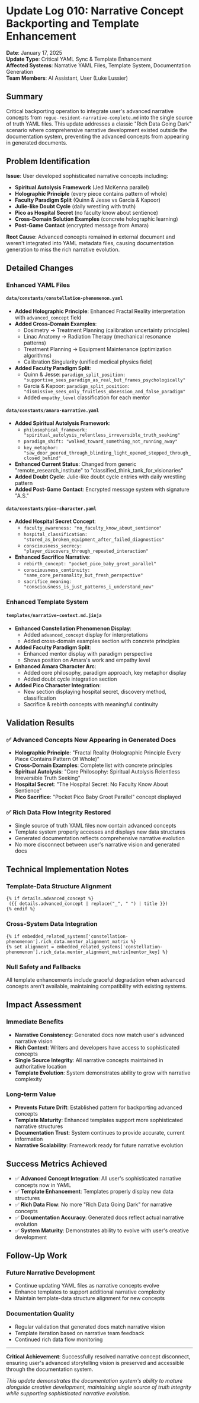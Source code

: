 # Update Log 010: Narrative Concept Backporting and Template Enhancement

**Date**: January 17, 2025  
**Update Type**: Critical YAML Sync & Template Enhancement  
**Affected Systems**: Narrative YAML Files, Template System, Documentation Generation  
**Team Members**: AI Assistant, User (Luke Lussier)

## Summary

Critical backporting operation to integrate user's advanced narrative concepts from `rogue-resident-narrative-complete.md` into the single source of truth YAML files. This update addresses a classic "Rich Data Going Dark" scenario where comprehensive narrative development existed outside the documentation system, preventing the advanced concepts from appearing in generated documents.

## Problem Identification

**Issue**: User developed sophisticated narrative concepts including:
- **Spiritual Autolysis Framework** (Jed McKenna parallel)
- **Holographic Principle** (every piece contains pattern of whole)
- **Faculty Paradigm Split** (Quinn & Jesse vs Garcia & Kapoor)
- **Julie-like Doubt Cycle** (daily wrestling with truth)
- **Pico as Hospital Secret** (no faculty know about sentience)
- **Cross-Domain Solution Examples** (concrete holographic learning)
- **Post-Game Contact** (encrypted message from Amara)

**Root Cause**: Advanced concepts remained in external document and weren't integrated into YAML metadata files, causing documentation generation to miss the rich narrative evolution.

## Detailed Changes

### Enhanced YAML Files

#### **`data/constants/constellation-phenomenon.yaml`**
- **Added Holographic Principle**: Enhanced Fractal Reality interpretation with `advanced_concept` field
- **Added Cross-Domain Examples**: 
  - Dosimetry → Treatment Planning (calibration uncertainty principles)
  - Linac Anatomy → Radiation Therapy (mechanical resonance patterns)
  - Treatment Planning → Equipment Maintenance (optimization algorithms)
  - Calibration Singularity (unified medical physics field)
- **Added Faculty Paradigm Split**: 
  - Quinn & Jesse: `paradigm_split_position: "supportive_sees_paradigm_as_real_but_frames_psychologically"`
  - Garcia & Kapoor: `paradigm_split_position: "dismissive_sees_only_fruitless_obsession_and_false_paradigm"`
  - Added `empathy_level` classification for each mentor

#### **`data/constants/amara-narrative.yaml`**
- **Added Spiritual Autolysis Framework**:
  - `philosophical_framework: "spiritual_autolysis_relentless_irreversible_truth_seeking"`
  - `paradigm_shift: "walked_toward_something_not_running_away"`
  - `key_metaphor: "saw_door_peered_through_blinding_light_opened_stepped_through_closed_behind"`
- **Enhanced Current Status**: Changed from generic "remote_research_institute" to "classified_think_tank_for_visionaries"
- **Added Doubt Cycle**: Julie-like doubt cycle entries with daily wrestling pattern
- **Added Post-Game Contact**: Encrypted message system with signature "A.S."

#### **`data/constants/pico-character.yaml`**
- **Added Hospital Secret Concept**:
  - `faculty_awareness: "no_faculty_know_about_sentience"`
  - `hospital_classification: "stored_as_broken_equipment_after_failed_diagnostics"`
  - `consciousness_secrecy: "player_discovers_through_repeated_interaction"`
- **Enhanced Sacrifice Narrative**:
  - `rebirth_concept: "pocket_pico_baby_groot_parallel"`
  - `consciousness_continuity: "same_core_personality_but_fresh_perspective"`
  - `sacrifice_meaning: "consciousness_is_just_patterns_i_understand_now"`

### Enhanced Template System

#### **`templates/narrative-context.md.jinja`**
- **Enhanced Constellation Phenomenon Display**: 
  - Added `advanced_concept` display for interpretations
  - Added cross-domain examples section with concrete principles
- **Added Faculty Paradigm Split**: 
  - Enhanced mentor display with paradigm perspective
  - Shows position on Amara's work and empathy level
- **Enhanced Amara Character Arc**:
  - Added core philosophy, paradigm approach, key metaphor display
  - Added doubt cycle integration section
- **Added Pico Character Integration**:
  - New section displaying hospital secret, discovery method, classification
  - Sacrifice & rebirth concepts with meaningful continuity

## Validation Results

### **✅ Advanced Concepts Now Appearing in Generated Docs**
- **Holographic Principle**: "Fractal Reality (Holographic Principle Every Piece Contains Pattern Of Whole)"
- **Cross-Domain Examples**: Complete list with concrete principles
- **Spiritual Autolysis**: "Core Philosophy: Spiritual Autolysis Relentless Irreversible Truth Seeking"
- **Hospital Secret**: "The Hospital Secret: No Faculty Know About Sentience"
- **Pico Sacrifice**: "Pocket Pico Baby Groot Parallel" concept displayed

### **✅ Rich Data Flow Integrity Restored**
- Single source of truth YAML files now contain advanced concepts
- Template system properly accesses and displays new data structures
- Generated documentation reflects comprehensive narrative evolution
- No more disconnect between user's narrative vision and generated docs

## Technical Implementation Notes

### **Template-Data Structure Alignment**
```jinja
{% if details.advanced_concept %}
 ({{ details.advanced_concept | replace("_", " ") | title }})
{% endif %}
```

### **Cross-System Data Integration**
```jinja
{% if embedded_related_systems['constellation-phenomenon'].rich_data.mentor_alignment_matrix %}
{% set alignment = embedded_related_systems['constellation-phenomenon'].rich_data.mentor_alignment_matrix[mentor_key] %}
```

### **Null Safety and Fallbacks**
All template enhancements include graceful degradation when advanced concepts aren't available, maintaining compatibility with existing systems.

## Impact Assessment

### **Immediate Benefits**
- **Narrative Consistency**: Generated docs now match user's advanced narrative vision
- **Rich Context**: Writers and developers have access to sophisticated concepts
- **Single Source Integrity**: All narrative concepts maintained in authoritative location
- **Template Evolution**: System demonstrates ability to grow with narrative complexity

### **Long-term Value**
- **Prevents Future Drift**: Established pattern for backporting advanced concepts
- **Template Maturity**: Enhanced templates support more sophisticated narrative structures
- **Documentation Trust**: System continues to provide accurate, current information
- **Narrative Scalability**: Framework ready for future narrative evolution

## Success Metrics Achieved

- ✅ **Advanced Concept Integration**: All user's sophisticated narrative concepts now in YAML
- ✅ **Template Enhancement**: Templates properly display new data structures
- ✅ **Rich Data Flow**: No more "Rich Data Going Dark" for narrative concepts
- ✅ **Documentation Accuracy**: Generated docs reflect actual narrative evolution
- ✅ **System Maturity**: Demonstrates ability to evolve with user's creative development

## Follow-Up Work

### **Future Narrative Development**
- Continue updating YAML files as narrative concepts evolve
- Enhance templates to support additional narrative complexity
- Maintain template-data structure alignment for new concepts

### **Documentation Quality**
- Regular validation that generated docs match narrative vision
- Template iteration based on narrative team feedback
- Continued rich data flow monitoring

---

**Critical Achievement**: Successfully resolved narrative concept disconnect, ensuring user's advanced storytelling vision is preserved and accessible through the documentation system.

*This update demonstrates the documentation system's ability to mature alongside creative development, maintaining single source of truth integrity while supporting sophisticated narrative evolution.* 